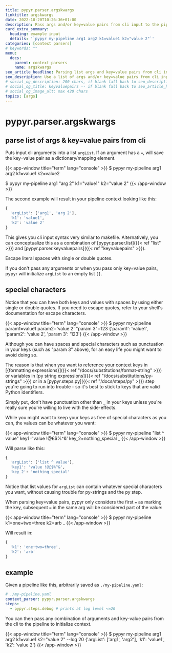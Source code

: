 ```yaml
---
title: pypyr.parser.argskwargs
linktitle: argskwargs
date: 2022-10-20T10:26:36+01:00
description: Pass args and/or key=value pairs from cli input to the pipeline.
card_extra_summary:
  heading: example input
  details: '`pypyr my-pipeline arg1 arg2 k1=value1 k2="value 2"`'
categories: [context parsers]
# keywords: ""
menu:
  docs:
    parent: context-parsers
    name: argskwargs
seo_article_headline: Parsing list args and key=value pairs from cli input arguments.
seo_description: Use a list of args and/or key=value pairs from cli input argument without writing any code.
# social_og_description: 200 chars, if blank fall back to seo_description then description
# social_og_title: keyvaluepairs -- if blank fall back to seo_article_headline > .Title. Max 70 chars
# social_og_image_alt: max 420 chars
topics: [args]
---
```

# pypyr.parser.argskwargs
## parse list of args & key=value pairs from cli
Puts input cli arguments into a list `argList`. If an argument has a `=`, will
save the key=value pair as a dictionary/mapping element.

{{< app-window title="term" lang="console" >}}
$ pypyr my-pipeline arg1 arg2 k1=value1 k2=value2

$ pypyr my-pipeline arg1 "arg 2" k1="value1" k2="value 2"
{{< /app-window >}}

The second example will result in your pipeline context looking like this:
```python
{
  'argList': ['arg1', 'arg 2'],
  'k1': 'value1',
  'k2': 'value 2'
}
```

This gives you cli input syntax very similar to makefile. Alternatively, you can
conceptualize this as a combination of [pypyr.parser.list]({{< ref "list" >}})
and [pypyr.parser.keyvaluepairs]({{< ref "keyvaluepairs" >}}).

Escape literal spaces with single or double quotes.

If you don't pass any arguments or when you pass only key=value pairs, pypyr
will initialize `argList` to an empty list `[]`.

## special characters
Notice that you can have both keys and values with spaces by using either
single or double quotes. If you need to escape quotes, refer to your shell's
documentation for escape characters.

{{< app-window title="term" lang="console" >}}
$ pypyr my-pipeline param1=value1 param2='value 2' "param 3"=123
{'param1': 'value1', 'param2': 'value 2', 'param 3': '123'}
{{< /app-window >}}

Although you can have spaces and special characters such as punctuation in your
keys (such as "param 3" above), for an easy life you might want to avoid doing
so.

The reason is that when you want to reference your context keys in
[{formatting expressions}]({{< ref "/docs/substitutions/format-string" >}}) or
variables in [py string expressions]({{< ref "/docs/substitutions/py-strings" >}})
or in a [pypyr.steps.py]({{< ref "/docs/steps/py" >}}) step you're going to run
into trouble - so it's best to stick to keys that are valid Python identifiers.

Simply put, don't have punctuation other than `_` in your keys unless you're
really sure you're willing to live with the side-effects.

While you might want to keep your keys as free of special characters as you can,
the values can be whatever you want:

{{< app-window title="term" lang="console" >}}
$ pypyr my-pipeline "list ^ value" key1='value !@£$%^&' key_2=nothing_special
_
{{< /app-window >}}

Will parse like this:
```python
{
  'argList': ['list ^ value'],
  'key1': 'value !@£$%^&',
  'key_2': 'nothing_special'
}
```

Notice that list values for `argList` can contain whatever special characters
you want, without causing trouble for py-strings and the py step.

When parsing key=value pairs, pypyr only considers the first `=` as marking the
key, subsequent `=` in the same arg will be considered part of the value:

{{< app-window title="term" lang="console" >}}
$ pypyr my-pipeline k1=one+two=three k2=arb
_
{{< /app-window >}}

Will result in:
```python
{
  'k1': 'one+two=three',
  'k2': 'arb'
}
```

## example
Given a pipeline like this, arbitrarily saved as `./my-pipeline.yaml`:

```yaml
# ./my-pipeline.yaml
context_parser: pypyr.parser.argskwargs
steps:
  - pypyr.steps.debug # prints at log level <=20
```

You can then pass any combination of arguments and key-value pairs from the cli
to the pipeline to initialize context.

{{< app-window title="term" lang="console" >}}
$ pypyr my-pipeline arg1 arg2 k1=value1 k2="value 2" --log 20
{'argList': ['arg1', 'arg2'], 'k1': 'value1', 'k2': 'value 2'}
{{< /app-window >}}